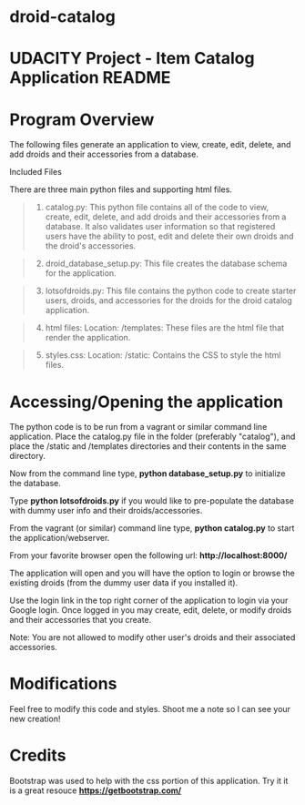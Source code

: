 # droid-catalog
#
# UDACITY Project - Item Catalog Application README

# Program Overview

The following files generate an application to view, create, edit, delete, and
add droids and their accessories from a database.

Included Files

There are three main python files and supporting html files.
> 1.	catalog.py: This python file contains all of the code to view, create,
edit, delete, and add droids and their accessories from a database. It also
validates user information so that registered users have the ability to post,
edit and delete their own droids and the droid's accessories.

> 2.  droid_database_setup.py: This file creates the database schema for the
application.

> 3.	lotsofdroids.py: This file contains the python code to create starter
users, droids, and accessories for the droids for the droid catalog application.

> 4.  html files: Location: /templates: These files are the html file that
render the application.

> 5.  styles.css: Location: /static: Contains the CSS to style the html files.

# Accessing/Opening the application
The python code is to be run from a vagrant or similar command line application.
Place the catalog.py file in the folder (preferably "catalog"), and place the
/static and /templates directories and their contents in the same directory.

Now from the command line type, **python database_setup.py** to initialize the
database.

Type **python lotsofdroids.py** if you would like to pre-populate the database
with dummy user info and their droids/accessories.

From the vagrant (or similar) command line type, **python catalog.py** to start
the application/webserver.

From your favorite browser open the following url: **http://localhost:8000/**

The application will open and you will have the option to login or browse the
existing droids (from the dummy user data if you installed it).

Use the login link in the top right corner of the application to login via
your Google login.  Once logged in you may create, edit, delete, or modify
droids and their accessories that you create.

Note: You are not allowed to modify other user's droids and their associated
accessories.

# Modifications

Feel free to modify this code and styles. Shoot me a note so I can see your new
creation!

# Credits

Bootstrap was used to help with the css portion of this application. Try it
it is a great resouce **https://getbootstrap.com/**
